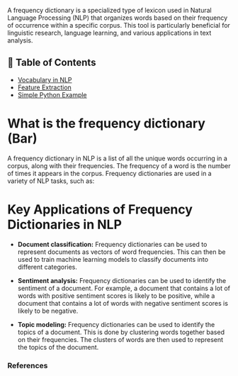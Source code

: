 A frequency dictionary is a specialized type of lexicon used in Natural Language Processing (NLP) that organizes words based on their frequency of occurrence within a specific corpus. This tool is particularly beneficial for linguistic research, language learning, and various applications in text analysis.

## 📑 Table of Contents  

- [Vocabulary in NLP](#Vocabulary-in-NLP)  
- [Feature Extraction](#Feature-Extraction)  
- [Simple Python Example](#Simple-Python-Example)  


#  **What is the frequency dictionary (Bar)** 

A frequency dictionary in NLP is a list of all the unique words occurring in a corpus, along with their frequencies. The frequency of a word is the number of times it appears in the corpus. Frequency dictionaries are used in a variety of NLP tasks, such as:

# Key Applications of Frequency Dictionaries in NLP

- **Document classification:** Frequency dictionaries can be used to represent documents as vectors of word frequencies. This can then be used to train machine learning models to classify documents into different categories.

- **Sentiment analysis:** Frequency dictionaries can be used to identify the sentiment of a document. For example, a document that contains a lot of words with positive sentiment scores is likely to be positive, while a document that contains a lot of words with negative sentiment scores is likely to be negative.

- **Topic modeling:** Frequency dictionaries can be used to identify the topics of a document. This is done by clustering words together based on their frequencies. The clusters of words are then used to represent the topics of the document.





### References




